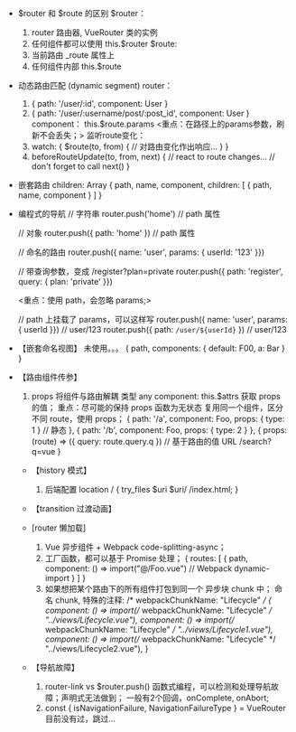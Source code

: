 * $router 和 $route 的区别
  $router：
    1. router 路由器, VueRouter 类的实例
    2. 任何组件都可以使用 this.$router
  $route:
    1. 当前路由 _route 属性上
    2. 任何组件内部 this.$route

* 动态路由匹配 (dynamic segment)
  router：
    1. { path: '/user/:id', component: User }
    2. { path: '/user/:username/post/:post_id', component: User }
  component：
    this.$route.params
    <重点：在路径上的params参数，刷新不会丢失；>
  监听route变化：
    1. watch: {
      $route(to, from) {
        // 对路由变化作出响应...
      }
    }
    2. beforeRouteUpdate(to, from, next) {
        // react to route changes...
        // don't forget to call next()
      }

* 嵌套路由 children: Array<Object>
  {
    path,
    name,
    component,
    children: [
      {
        path,
        name,
        component
      }
    ]
  }

* 编程式的导航
  // 字符串
  router.push('home') // path 属性

  // 对象
  router.push({ path: 'home' }) // path 属性

  // 命名的路由
  router.push({ name: 'user', params: { userId: '123' }})

  // 带查询参数，变成 /register?plan=private
  router.push({ path: 'register', query: { plan: 'private' }})

  <重点：使用 path，会忽略 params;>

  // path 上挂载了 params，可以这样写
  router.push({ name: 'user', params: { userId }}) // user/123
  router.push({ path: `/user/${userId}` }) // user/123

* 【嵌套命名视图】
  未使用。。。
  {
    path,
    components: {
      default: F00,
      a: Bar
    }
  }

* 【路由组件传参】
1. props 将组件与路由解耦 类型 any
component: this.$attrs 获取 props 的值；
重点：尽可能的保持 props 函数为无状态
复用同一个组件，区分不同 route，使用 props；
{
  path: '/a',
  component: Foo,
  props: { type: 1 } // 静态
}, {
  path: '/b',
  component: Foo,
  props: { type: 2 }
}, {
  props: (route) => ({ query: route.query.q }) // 基于路由的值 URL /search?q=vue
}

* 【history 模式】
  1. 后端配置
  location / {
    try_files $uri $uri/ /index.html;
  }

* 【transition 过渡动画】

* [router 懒加载]
  1. Vue 异步组件 + Webpack code-splitting-async；
  2. 工厂函数，都可以基于 Promise 处理；
  {
    routes: [
      {
        path,
        component: () => import("@/Foo.vue") // Webpack dynamic-import 
      }
    ]
  }
  3. 如果想把某个路由下的所有组件打包到同一个 异步块 chunk 中；
  命名 chunk, 特殊的注释: /* webpackChunkName: "Lifecycle" */
  {
    component: () =>
      import(/* webpackChunkName: "Lifecycle" */ "../views/Lifecycle.vue"),
    component: () =>
      import(/* webpackChunkName: "Lifecycle" */ "../views/Lifecycle1.vue"),
    component: () =>
      import(/* webpackChunkName: "Lifecycle" */ "../views/Lifecycle2.vue"),
  }

* 【导航故障】
  1. router-link vs $router.push()
    函数式编程，可以检测和处理导航故障；声明式无法做到；
    一般有2个回调，onComplete, onAbort;
  2. const { isNavigationFailure, NavigationFailureType } = VueRouter
    目前没有过，跳过...


